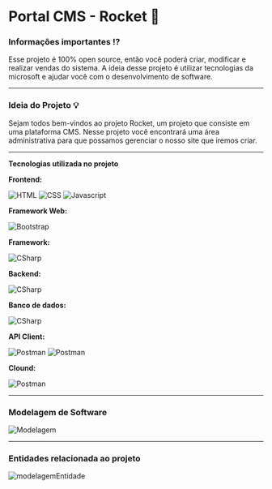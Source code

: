 # Portal CMS - Rocket 🚀

### Informações importantes ⁉️
Esse projeto é 100% open source, então você poderá criar, modificar e realizar vendas do sistema.
A ideia desse projeto é utilizar tecnologias da microsoft e ajudar você com o desenvolvimento de software.

------

### Ideia do Projeto 💡

Sejam todos bem-vindos ao projeto Rocket, um projeto que consiste em uma plataforma CMS.
Nesse projeto você encontrará uma área administrativa para que possamos gerenciar o nosso site que iremos criar.

------


**Tecnologias utilizada no projeto**

**Frontend:**

![HTML](https://img.shields.io/badge/HTML5-E34F26?style=for-the-badge&logo=html5&logoColor=white)
![CSS](https://img.shields.io/badge/CSS3-1572B6?style=for-the-badge&logo=css3&logoColor=white)
![Javascript](https://img.shields.io/badge/JavaScript-323330?style=for-the-badge&logo=javascript&logoColor=F7DF1E)

**Framework Web:**

![Bootstrap](https://img.shields.io/badge/Bootstrap-563D7C?style=for-the-badge&logo=bootstrap&logoColor=white)

**Framework:**

 ![CSharp](https://img.shields.io/badge/.NET-512BD4?style=for-the-badge&logo=dotnet&logoColor=white)

**Backend:**

 ![CSharp](https://img.shields.io/badge/C%23-239120?style=for-the-badge&logo=c-sharp&logoColor=white)
 
 **Banco de dados:**

 ![CSharp](https://img.shields.io/badge/Microsoft%20SQL%20Server-CC2927?style=for-the-badge&logo=microsoft%20sql%20server&logoColor=white)
 
 **API Client:**
 
 ![Postman](https://img.shields.io/badge/Postman-FF6C37?style=for-the-badge&logo=Postman&logoColor=white)
 ![Postman](https://img.shields.io/badge/Swagger-85EA2D?style=for-the-badge&logo=Swagger&logoColor=white)
 
  **Clound:**

 ![Postman](https://img.shields.io/badge/microsoft%20azure-0089D6?style=for-the-badge&logo=microsoft-azure&logoColor=white)

------

### Modelagem de Software

![Modelagem](https://user-images.githubusercontent.com/93417718/146659948-f53da9fa-b29d-42bf-8a8e-aab0983b2d87.png)


------

### Entidades relacionada ao projeto

![modelagemEntidade](https://user-images.githubusercontent.com/93417718/146660604-5f9d7744-bcf4-4253-9eec-c3285daa86a7.png)


